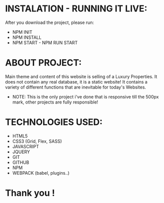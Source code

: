 # INSTALATION - RUNNING IT LIVE: 
  After you download the project, please run:
  
* NPM INIT
* NPM INSTALL
* NPM START - NPM RUN START
  
  
# ABOUT PROJECT:
 Main theme and content of this website is selling of a Luxury Properties. It does not contain any real database, it is a static website!
 It contains a variety of different functions that are inevitable for today's Websites.
 * NOTE: This is the only project i've done that is responsive till the 500px mark, other projects are fully responsible!
 
 # TECHNOLOGIES USED:
 
 *  HTML5
 *  CSS3 (Grid, Flex, SASS)
 *  JAVASCRIPT
 *  JQUERY
 *  GIT
 *  GITHUB
 *  NPM
 *  WEBPACK (babel, plugins..)
 
 
 # Thank you !
  
